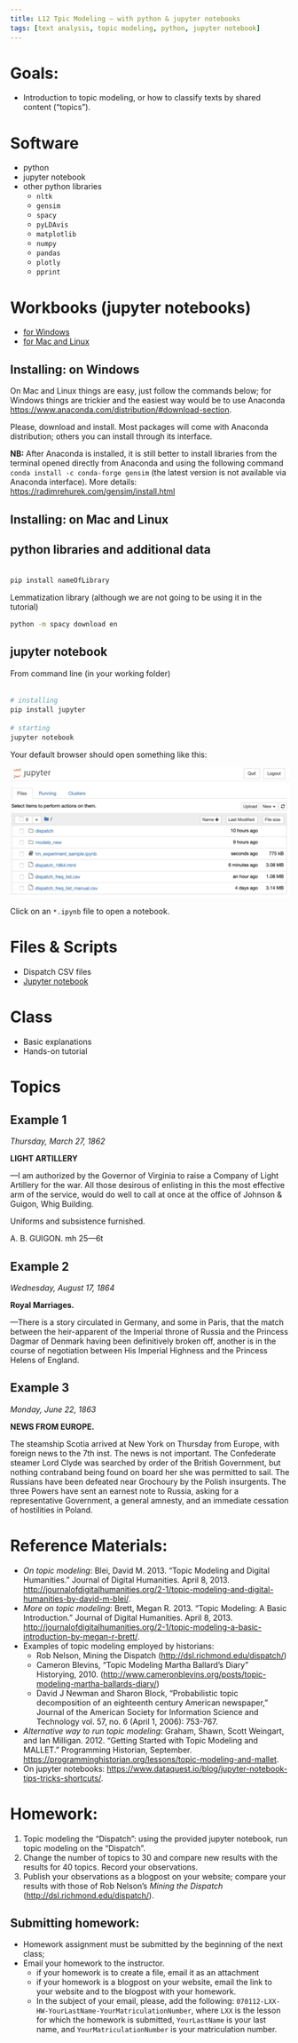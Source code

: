 ```yaml
---
title: L12 Tpic Modeling — with python & jupyter notebooks
tags: [text analysis, topic modeling, python, jupyter notebook]
---
```


# Goals:

- Introduction to topic modeling, or how to classify texts by shared content (“topics”).

# Software

* python
* jupyter notebook
* other python libraries
  - `nltk`
  - `gensim`
  - `spacy`
  - `pyLDAvis`
  - `matplotlib`
  - `numpy`
  - `pandas`
  - `plotly`
  - `pprint`

# Workbooks (jupyter notebooks)

- [for Windows](https://www.dropbox.com/s/b1jg5r3bmgforu5/TnT_L12_materials_final_Win.zip?dl=0)
- [for Mac and Linux](https://www.dropbox.com/s/zey9qtuht1tnsku/TnT_L12_materials_final.zip?dl=0)

## Installing: on Windows

On Mac and Linux things are easy, just follow the commands below; for Windows things are trickier and the easiest way would be to use Anaconda <https://www.anaconda.com/distribution/#download-section>.

Please, download and install. Most packages will come with Anaconda distribution; others you can install through its interface.

**NB:** After Anaconda is installed, it is still better to install libraries from the terminal opened directly from Anaconda and using the following command `conda install -c conda-forge gensim` (the latest version is not available via Anaconda interface).
More details: <https://radimrehurek.com/gensim/install.html>


## Installing: on Mac and Linux

## python libraries and additional data

``` bash

pip install nameOfLibrary

```

Lemmatization library (although we are not going to be using it in the tutorial)

``` bash
python -m spacy download en
```

## jupyter notebook

From command line (in your working folder)

``` bash

# installing
pip install jupyter

# starting
jupyter notebook

```

Your default browser should open something like this:

![](/images/L12/jupyter.png)

Click on an `*.ipynb` file to open a notebook.

# Files & Scripts

* Dispatch CSV files
* [Jupyter notebook](link)

# Class

* Basic explanations
* Hands-on tutorial


# Topics

## Example 1

*Thursday, March 27, 1862*

**LIGHT ARTILLERY**

—I am authorized by the Governor of Virginia to raise a Company of Light Artillery for the war. All those desirous of enlisting in this the most effective arm of the service, would do well to call at once at the office of Johnson & Guigon, Whig Building.

Uniforms and subsistence furnished.

A. B. GUIGON. mh 25—6t

## Example 2

*Wednesday, August 17, 1864*

**Royal Marriages.**

—There is a story circulated in Germany, and some in Paris, that the match between the heir-apparent of the Imperial throne of Russia and the Princess Dagmar of Denmark having been definitively broken off, another is in the course of negotiation between His Imperial Highness and the Princess Helens of England.

## Example 3

*Monday, June 22, 1863*

**NEWS FROM EUROPE.**

The steamship Scotia arrived at New York on Thursday from Europe, with foreign news to the 7th inst. The news is not important. The Confederate steamer Lord Clyde was searched by order of the British Government, but nothing contraband being found on board her she was permitted to sail. The Russians have been defeated near Grochoury by the Polish insurgents. The three Powers have sent an earnest note to Russia, asking for a representative Government, a general amnesty, and an immediate cessation of hostilities in Poland.

# Reference Materials:

* *On topic modeling*: Blei, David M. 2013. “Topic Modeling and Digital Humanities.” Journal of Digital Humanities. April 8, 2013. <http://journalofdigitalhumanities.org/2-1/topic-modeling-and-digital-humanities-by-david-m-blei/>.
* *More on topic modeling*: Brett, Megan R. 2013. “Topic Modeling: A Basic Introduction.” Journal of Digital Humanities. April 8, 2013. <http://journalofdigitalhumanities.org/2-1/topic-modeling-a-basic-introduction-by-megan-r-brett/>.
* Examples of topic modeling employed by historians:
    * Rob Nelson, Mining the Dispatch (<http://dsl.richmond.edu/dispatch/>)
    * Cameron Blevins, “Topic Modeling Martha Ballard’s Diary” Historying, 2010. (<http://www.cameronblevins.org/posts/topic-modeling-martha-ballards-diary/>)
    * David J Newman and Sharon Block, “Probabilistic topic decomposition of an eighteenth century American newspaper,” Journal of the American Society for Information Science and Technology vol. 57, no. 6 (April 1, 2006): 753-767.
* *Alternative way to run topic modeling*: Graham, Shawn, Scott Weingart, and Ian Milligan. 2012. “Getting Started with Topic Modeling and MALLET.” Programming Historian, September. <https://programminghistorian.org/lessons/topic-modeling-and-mallet>.
* On jupyter notebooks: <https://www.dataquest.io/blog/jupyter-notebook-tips-tricks-shortcuts/>.

# Homework:

1. Topic modeling the “Dispatch”: using the provided jupyter notebook, run topic modeling on the “Dispatch”.
2. Change the number of topics to 30 and compare new results with the results for 40 topics. Record your observations.
2. Publish your observations as a blogpost on your website; compare your results with those of Rob Nelson’s *Mining the Dispatch* (<http://dsl.richmond.edu/dispatch/>).

## Submitting homework:

* Homework assignment must be submitted by the beginning of the next class;
* Email your homework to the instructor.
	* if your homework is to create a file, email it as an attachment
	* if your homework is a blogpost on your website, email the link to your website and to the blogpost with your homework.
	*  In the subject of your email, please, add the following: `070112-LXX-HW-YourLastName-YourMatriculationNumber`, where `LXX` is the lesson for which the homework is submitted, `YourLastName` is your last name, and `YourMatriculationNumber` is your matriculation number.
